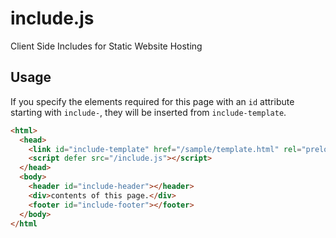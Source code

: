 # include.js
Client Side Includes for Static Website Hosting

## Usage
If you specify the elements required for this page with an `id` attribute starting with `include-`, they will be inserted from `include-template`.

```html
<html>
  <head>
    <link id="include-template" href="/sample/template.html" rel="preload" as="fetch" crossorigin="">
    <script defer src="/include.js"></script>
  </head>
  <body>
    <header id="include-header"></header>
    <div>contents of this page.</div>
    <footer id="include-footer"></footer>
  </body>
</html
```
